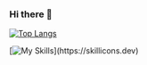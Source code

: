 ### Hi there 👋
<!--![Anurag's GitHub stats](https://github-readme-stats.vercel.app/api?username=abdullahalnaim&show_icons=true&theme=transparent)-->

[![Top Langs](https://github-readme-stats.vercel.app/api/top-langs/?username=AbdullahAlNaim&layout=compact)](https://github.com/anuraghazra/github-readme-stats)

[![My Skills](https://skillicons.dev/icons?i=html,css,js,vuejs,ruby,rails,express,nodejs,postgres,python,)](https://skillicons.dev)

<!--[![My Skills](https://skillicons.dev/icons?i=js,html,css,mongodb,django,nodejs,postgres,python)](https://skillicons.dev)-->

<!--
**AbdullahAlNaim0/AbdullahAlNaim** is a ✨ _special_ ✨ repository because its `README.md` (this file) appears on your GitHub profile.
**![My Skills](https://skillicons.dev/icons?i=js,html,css,wasm)](https://skillicons.dev)**
	https://img.shields.io/badge/JavaScript-323330?style=for-the-badge&logo=javascript&logoColor=F7DF1E
Here are some ideas to get you started:

- 🔭 I’m currently working on ...
- 🌱 I’m currently learning ...
- 👯 I’m looking to collaborate on ...
- 🤔 I’m looking for help with ...
- 💬 Ask me about ...
- 📫 How to reach me: ...
- 😄 Pronouns: ...
- ⚡ Fun fact: ...
-->
